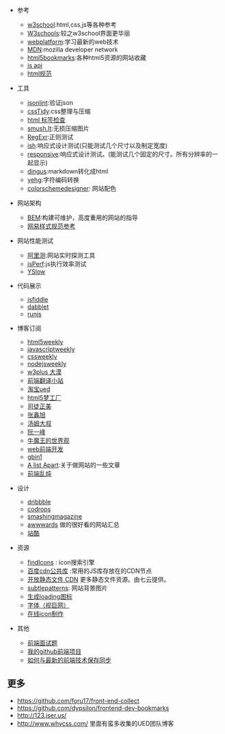 * 参考
    * [w3school](http://www.w3school.com.cn/):html,css,js等各种参考
    * [W3schools](http://w3schools.com/):较之w3school界面更华丽
    * [webplatform](http://docs.webplatform.org/wiki/tutorials):学习最新的web技术
    * [MDN](https://developer.mozilla.org/en-US/):mozilla developer network
    * [html5bookmarks](http://html5bookmarks.com/):各种html5资源的网站收藏
    * [js api](http://overapi.com/javascript/)
    * [html规范](http://www.whatwg.org/specs/web-apps/current-work/multipage/introduction.html#is-this-html5?)

* 工具
    * [jsonlint](http://jsonlint.com/):验证json
    * [cssTidy](http://www.css88.com/tool/csstidy/):css整理与压缩
    * [html 标签检查](http://i.links.cn/checkhtmltag.asp)
    * [smush.It](http://www.smushit.com/ysmush.it/):无损压缩图片
    * [RegExr](http://gskinner.com/RegExr/):正则测试
    * [ish](http://bradfrostweb.com/demo/ish/#):响应式设计测试(只能测试几个尺寸以及制定宽度)
    * [responsive](http://mattkersley.com/responsive/):响应式设计测试。(能测试几个固定的尺寸。所有分辨率的一起显示)
    * [dingus](http://daringfireball.net/projects/markdown/dingus):markdown转化成html
    * [yehg](http://yehg.net/encoding/index.php):字符编码转换
    * [colorschemedesigner](http://colorschemedesigner.com/): 网站配色


*  网站架构
    *  [BEM](http://bem.info/method/):构建可维护，高度重用的网站的指导
    *  [网易样式规范参考](http://nec.netease.com/framework)

*  网站性能测试
    * [阿里测](http://alibench.com/):网站实时探测工具
    * [jsPerf](http://jsperf.com/):js执行效率测试
    * [YSlow](http://yslow.org/)

* 代码展示
    * [jsfiddle](http://jsfiddle.net/)
    * [dabblet](http://dabblet.com/)
    * [runjs](http://runjs.cn/)

*  博客订阅
    * [html5weekly](http://html5weekly.com/)
    * [javascriptweekly](http://javascriptweekly.com/)
    * [cssweekly](http://css-weekly.com/)
    * [nodejsweekly](http://nodeweekly.com/)
    * [w3plus 大漠](http://www.w3cplus.com/)
    * [前端翻译小站](http://www.trans4fun.org/)
    * [淘宝ued](http://ued.taobao.com/blog/category/bowen/frontend/)
    * [html5梦工厂](http://www.html5dw.com/index/develop/)
    * [司徒正美](http://www.cnblogs.com/rubylouvre)
    * [张鑫旭](http://www.zhangxinxu.com/wordpress/)
    * [汤姆大叔](http://www.cnblogs.com/TomXu/)
    * [阮一峰](http://www.ruanyifeng.com/blog/)
    * [牛魔王的世界观](http://www.niumowang.org/)
    * [web前端开发](http://www.css88.com/)
    * [gbin1](http://www.gbin1.com/)
    * [A list Apart](http://alistapart.com/topics):关于做网站的一些文章
    * [前端乱炖](http://www.html-js.com/)

* 设计
    * [dribbble](http://dribbble.com/)
    * [codrops](http://tympanus.net/codrops/)
    * [smashingmagazine](http://www.smashingmagazine.com/tag/web-design/)
    * [awwwards](http://www.awwwards.com/) 做的很好看的网站汇总
    * [站酷](http://www.zcool.com.cn/)

* 资源
    * [findIcons](http://findicons.com/ ) : icon搜索引擎
    * [百度cdn公共库](http://developer.baidu.com/wiki/index.php?title=docs/cplat/libs/ ) :常用的JS库存放在的CDN节点
    * [开放静态文件 CDN](http://staticfile.org/) 更多静态文件资源。由七云提供。
    * [subtlepatterns](http://subtlepatterns.com/): 网站背景图片
    * [生成loading图标](http://preloaders.net/)
    * [字体（视巨网）](http://www.ssjee.com/forum.php?mod=forumdisplay&fid=55&filter=typeid&typeid=12&sortid=6)
    * [在线icon制作](http://www.xiconeditor.com/)

* 其他
    * [前端面试题](https://github.com/darcyclarke/Front-end-Developer-Interview-Questions)
    * [我的github前端项目](https://github.com/iamjoel/front-end-resource)
    * [如何与最新的前端技术保存同步](http://uptodate.frontendrescue.org/)



## 更多
* https://github.com/foru17/front-end-collect
* https://github.com/dypsilon/frontend-dev-bookmarks
* http://123.jser.us/
* http://www.whycss.com/ 里面有蛮多收集的UED团队博客
